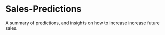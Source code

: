 # Sales-Predictions
A summary of predictions, and insights on how to increase increase future sales.
